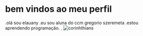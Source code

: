 # bem vindos ao meu perfil

.olá sou elauany 
.eu sou aluna do ccm gregorio szeremeta 
.estou aprendendo programação.
. ![corinhthians](https://tenor.com/pt-BR/view/escorregando-yuri-alberto-caindo-de-joelhos-comemorando-caindo-pra-torcida-gif-9040935196131892578)
